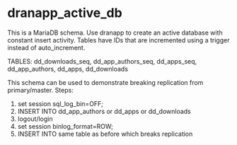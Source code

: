 # dranapp_active_db

This is a MariaDB schema. Use dranapp to create an active database with constant insert activity. Tables have IDs that are incremented using a trigger instead of auto_increment.

TABLES: dd_downloads_seq, dd_app_authors_seq, dd_apps_seq, dd_app_authors, dd_apps, dd_downloads

This schema can be used to demonstrate breaking replication from primary/master. Steps:
1) set session sql_log_bin=OFF;
2) INSERT INTO dd_app_authors or dd_apps or dd_downloads
3) logout/login
4) set session binlog_format=ROW;
5) INSERT INTO same table as before which breaks replication


